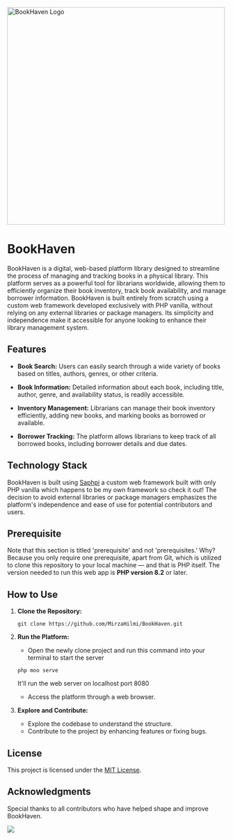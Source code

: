 <img src="public/assets/logo1.png" alt="BookHaven Logo" width="500" />  
  

# BookHaven

BookHaven is a digital, web-based platform library designed to streamline the process of managing and tracking books in a physical library. This platform serves as a powerful tool for librarians worldwide, allowing them to efficiently organize their book inventory, track book availability, and manage borrower information. BookHaven is built entirely from scratch using a custom web framework developed exclusively with PHP vanilla, without relying on any external libraries or package managers. Its simplicity and independence make it accessible for anyone looking to enhance their library management system.

## Features

- **Book Search:** Users can easily search through a wide variety of books based on titles, authors, genres, or other criteria.

- **Book Information:** Detailed information about each book, including title, author, genre, and availability status, is readily accessible.

- **Inventory Management:** Librarians can manage their book inventory efficiently, adding new books, and marking books as borrowed or available.

- **Borrower Tracking:** The platform allows librarians to keep track of all borrowed books, including borrower details and due dates.

## Technology Stack

BookHaven is built using [Saphpi](https://github.com/MirzaHilmi/Saphpi) a custom web framework built with only PHP vanilla which happens to be my own framework so check it out! The decision to avoid external libraries or package managers emphasizes the platform's independence and ease of use for potential contributors and users.

## Prerequisite

Note that this section is titled 'prerequisite' and not 'prerequisites.' Why? Because you only require one prerequisite, apart from Git, which is utilized to clone this repository to your local machine — and that is PHP itself. The version needed to run this web app is **PHP version 8.2** or later.

## How to Use

1. **Clone the Repository:**
   ```
   git clone https://github.com/MirzaHilmi/BookHaven.git
   ```

2. **Run the Platform:**
   - Open the newly clone project and run this command into your terminal to start the server
   ```shell
   php moo serve
   ```
   It'll run the web server on localhost port 8080
   - Access the platform through a web browser.

3. **Explore and Contribute:**
   - Explore the codebase to understand the structure.
   - Contribute to the project by enhancing features or fixing bugs.

## License

This project is licensed under the [MIT License](LICENSE).

## Acknowledgments

Special thanks to all contributors who have helped shape and improve BookHaven.  

<a href="https://github.com/MirzaHilmi/BookHaven/graphs/contributors">
  <img src="https://contrib.rocks/image?repo=MirzaHilmi/BookHaven" />
</a>
